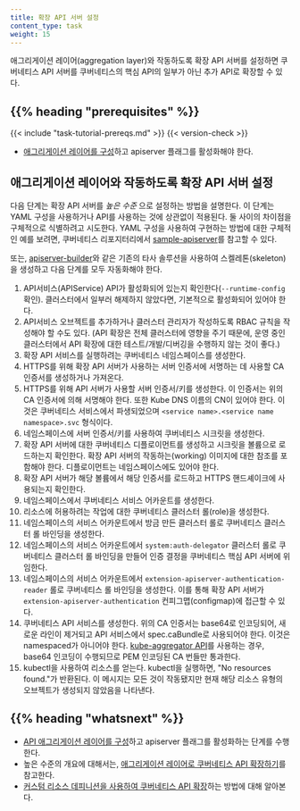 ```yaml
---
title: 확장 API 서버 설정
content_type: task
weight: 15
---
```


<!-- overview -->

애그리게이션 레이어(aggregation layer)와 작동하도록 확장 API 서버를 설정하면 쿠버네티스 API 서버를 쿠버네티스의 핵심 API의 일부가 아닌 추가 API로 확장할 수 있다.



## {{% heading "prerequisites" %}}


{{< include "task-tutorial-prereqs.md" >}} {{< version-check >}}

* [애그리게이션 레이어를 구성](/docs/tasks/extend-kubernetes/configure-aggregation-layer/)하고 apiserver 플래그를 활성화해야 한다.



<!-- steps -->

## 애그리게이션 레이어와 작동하도록 확장 API 서버 설정

다음 단계는 확장 API 서버를 *높은 수준* 으로 설정하는 방법을 설명한다. 이 단계는 YAML 구성을 사용하거나 API를 사용하는 것에 상관없이 적용된다. 둘 사이의 차이점을 구체적으로 식별하려고 시도한다. YAML 구성을 사용하여 구현하는 방법에 대한 구체적인 예를 보려면, 쿠버네티스 리포지터리에서 [sample-apiserver](https://github.com/kubernetes/sample-apiserver/blob/master/README.md)를 참고할 수 있다.

또는, [apiserver-builder](https://github.com/kubernetes-sigs/apiserver-builder-alpha/blob/master/README.md)와 같은 기존의 타사 솔루션을 사용하여 스켈레톤(skeleton)을 생성하고 다음 단계를 모두 자동화해야 한다.

1. API서비스(APIService) API가 활성화되어 있는지 확인한다(`--runtime-config` 확인). 클러스터에서 일부러 해제하지 않았다면, 기본적으로 활성화되어 있어야 한다.
1. API서비스 오브젝트를 추가하거나 클러스터 관리자가 작성하도록 RBAC 규칙을 작성해야 할 수도 있다. (API 확장은 전체 클러스터에 영향을 주기 때문에, 운영 중인 클러스터에서 API 확장에 대한 테스트/개발/디버깅을 수행하지 않는 것이 좋다.)
1. 확장 API 서비스를 실행하려는 쿠버네티스 네임스페이스를 생성한다.
1. HTTPS를 위해 확장 API 서버가 사용하는 서버 인증서에 서명하는 데 사용할 CA 인증서를 생성하거나 가져온다.
1. HTTPS를 위해 API 서버가 사용할 서버 인증서/키를 생성한다. 이 인증서는 위의 CA 인증서에 의해 서명해야 한다. 또한 Kube DNS 이름의 CN이 있어야 한다. 이것은 쿠버네티스 서비스에서 파생되었으며 `<service name>.<service name namespace>.svc` 형식이다.
1. 네임스페이스에 서버 인증서/키를 사용하여 쿠버네티스 시크릿을 생성한다.
1. 확장 API 서버에 대한 쿠버네티스 디플로이먼트를 생성하고 시크릿을 볼륨으로 로드하는지 확인한다. 확장 API 서버의 작동하는(working) 이미지에 대한 참조를 포함해야 한다. 디플로이먼트는 네임스페이스에도 있어야 한다.
1. 확장 API 서버가 해당 볼륨에서 해당 인증서를 로드하고 HTTPS 핸드셰이크에 사용되는지 확인한다.
1. 네임스페이스에서 쿠버네티스 서비스 어카운트를 생성한다.
1. 리소스에 허용하려는 작업에 대한 쿠버네티스 클러스터 롤(role)을 생성한다.
1. 네임스페이스의 서비스 어카운트에서 방금 만든 클러스터 롤로 쿠버네티스 클러스터 롤 바인딩을 생성한다.
1. 네임스페이스의 서비스 어카운트에서 `system:auth-delegator` 클러스터 롤로 쿠버네티스 클러스터 롤 바인딩을 만들어 인증 결정을 쿠버네티스 핵심 API 서버에 위임한다.
1. 네임스페이스의 서비스 어카운트에서 `extension-apiserver-authentication-reader` 롤로 쿠버네티스 롤 바인딩을 생성한다. 이를 통해 확장 API 서버가 `extension-apiserver-authentication` 컨피그맵(configmap)에 접근할 수 있다.
1. 쿠버네티스 API 서비스를 생성한다. 위의 CA 인증서는 base64로 인코딩되어, 새로운 라인이 제거되고 API 서비스에서 spec.caBundle로 사용되어야 한다. 이것은 namespaced가 아니어야 한다. [kube-aggregator API](https://github.com/kubernetes/kube-aggregator/)를 사용하는 경우, base64 인코딩이 수행되므로 PEM 인코딩된 CA 번들만 통과한다.
1. kubectl을 사용하여 리소스를 얻는다. kubectl을 실행하면, "No resources found."가 반환된다. 이 메시지는
모든 것이 작동됐지만 현재 해당 리소스 유형의 오브젝트가 생성되지 않았음을 나타낸다.


## {{% heading "whatsnext" %}}


* [API 애그리게이션 레이어를 구성](/docs/tasks/extend-kubernetes/configure-aggregation-layer/)하고 apiserver 플래그를 활성화하는 단계를 수행한다.
* 높은 수준의 개요에 대해서는, [애그리게이션 레이어로 쿠버네티스 API 확장하기](/ko/docs/concepts/extend-kubernetes/api-extension/apiserver-aggregation/)를 참고한다.
* [커스텀 리소스 데피니션을 사용하여 쿠버네티스 API 확장](/docs/tasks/extend-kubernetes/custom-resources/custom-resource-definitions/)하는 방법에 대해 알아본다.
